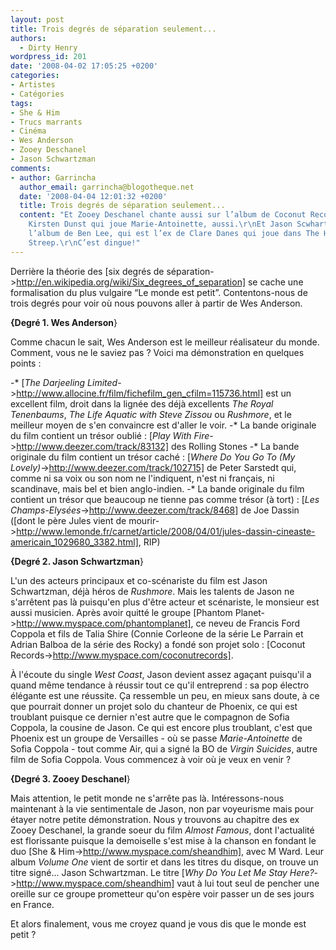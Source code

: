 ```yaml
---
layout: post
title: Trois degrés de séparation seulement...
authors:
  - Dirty Henry
wordpress_id: 201
date: '2008-04-02 17:05:25 +0200'
categories:
- Artistes
- Catégories
tags:
- She & Him
- Trucs marrants
- Cinéma
- Wes Anderson
- Zooey Deschanel
- Jason Schwartzman
comments:
- author: Garrincha
  author_email: garrincha@blogotheque.net
  date: '2008-04-04 12:01:32 +0200'
  title: Trois degrés de séparation seulement...
  content: "Et Zooey Deschanel chante aussi sur l’album de Coconut Records.\r\nEt
    Kirsten Dunst qui joue Marie-Antoinette, aussi.\r\nEt Jason Scwhartzman joue sur
    l’album de Ben Lee, qui est l’ex de Clare Danes qui joue dans The Hours avec Meryl
    Streep.\r\nC’est dingue!"
---
```

Derrière la théorie des [six degrés de séparation->http://en.wikipedia.org/wiki/Six_degrees_of_separation] se cache une formalisation du plus vulgaire “Le monde est petit”. Contentons-nous de trois degrés pour voir où nous pouvons aller à partir de Wes Anderson.

__{Degré 1. Wes Anderson__}

Comme chacun le sait, Wes Anderson est le meilleur réalisateur du monde. Comment, vous ne le saviez pas ? Voici ma démonstration en quelques points :

-* [*The Darjeeling Limited*->http://www.allocine.fr/film/fichefilm_gen_cfilm=115736.html] est un excellent film, droit dans la lignée des déjà excellents *The Royal Tenenbaums*, *The Life Aquatic with Steve Zissou* ou *Rushmore*, et le meilleur moyen de s'en convaincre est d'aller le voir.
-* La bande originale du film contient un trésor oublié : [*Play With Fire*->http://www.deezer.com/track/83132] des Rolling Stones
-* La bande originale du film contient un trésor caché : [*Where Do You Go To (My Lovely)*->http://www.deezer.com/track/102715] de Peter Sarstedt qui, comme ni sa voix ou son nom ne l'indiquent, n'est ni français, ni scandinave, mais bel et bien anglo-indien.
-* La bande originale du film contient un trésor que beaucoup ne tienne pas comme trésor (à tort) : [*Les Champs-Elysées*->http://www.deezer.com/track/8468] de Joe Dassin ([dont le père Jules vient de mourir->http://www.lemonde.fr/carnet/article/2008/04/01/jules-dassin-cineaste-americain_1029680_3382.html], RIP)

<img317>

__{Degré 2. Jason Schwartzman__}

L'un des acteurs principaux et co-scénariste du film est Jason Schwartzman, déjà héros de *Rushmore*. Mais les talents de Jason ne s'arrêtent pas là puisqu'en plus d'être acteur et scénariste, le monsieur est aussi musicien. Après avoir quitté le groupe [Phantom Planet->http://www.myspace.com/phantomplanet], ce neveu de Francis Ford Coppola et fils de Talia Shire (Connie Corleone de la série Le Parrain et Adrian Balboa de la série des Rocky) a fondé son projet solo : [Coconut Records->http://www.myspace.com/coconutrecords]. 

À l'écoute du single *West Coast*, Jason devient assez agaçant puisqu'il a quand même tendance à réussir tout ce qu'il entreprend : sa pop électro élégante est une réussite. Ça ressemble un peu, en mieux sans doute, à ce que pourrait donner un projet solo du chanteur de Phoenix, ce qui est troublant puisque ce dernier n'est autre que le compagnon de Sofia Coppola, la cousine de Jason. Ce qui est encore plus troublant, c'est que Phoenix est un groupe de Versailles - où se passe *Marie-Antoinette* de Sofia Coppola - tout comme Air, qui a signé la BO de *Virgin Suicides*, autre film de Sofia Coppola. Vous commencez à voir où je veux en venir ?

<img318>

__{Degré 3. Zooey Deschanel__}

Mais attention, le petit monde ne s'arrête pas là. Intéressons-nous maintenant à la vie sentimentale de Jason, non par voyeurisme mais pour étayer notre petite démonstration. Nous y trouvons au chapitre des ex Zooey Deschanel, la grande soeur du film *Almost Famous*, dont l'actualité est florissante puisque la demoiselle s'est mise à la chanson en fondant le duo [She & Him->http://www.myspace.com/sheandhim], avec M Ward. Leur album *Volume One* vient de sortir et dans les titres du disque, on trouve un titre signé... Jason Schwartzman. Le titre [*Why Do You Let Me Stay Here?*->http://www.myspace.com/sheandhim] vaut à lui tout seul de pencher une oreille sur ce groupe prometteur qu'on espère voir passer un de ses jours en France.

Et alors finalement, vous me croyez quand je vous dis que le monde est petit ?

